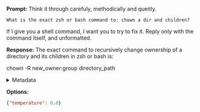 **Prompt:**
Think it through carefuly, methodically and queitly.

    What is the exact zsh or bash command to: chown a dir and children?

If I give you a shell command, I want you to try to fix it.
Reply only with the command itself, and unformatted.

**Response:**
The exact command to recursively change ownership of a directory and its children in zsh or bash is:

chown -R new_owner:group directory_path

<details><summary>Metadata</summary>

- Duration: 1604 ms
- Datetime: 2023-08-06T11:53:15.727819
- Model: gpt-3.5-turbo-0613

</details>

**Options:**
```json
{"temperature": 0.0}
```

